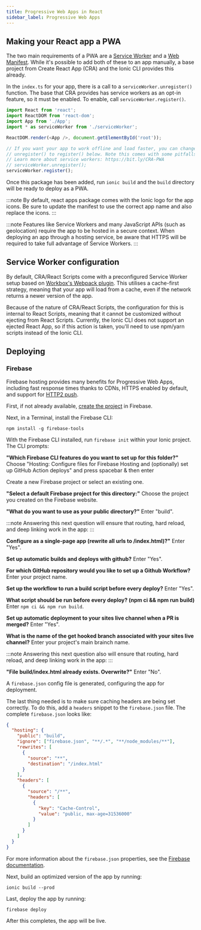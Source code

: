 ```yaml
---
title: Progressive Web Apps in React
sidebar_label: Progressive Web Apps
---
```


<head>
  <title>Create Progressive Web Apps (PWA) in React - Ionic Framework</title>
  <meta
    name="description"
    content="Create progressive web apps in React with Ionic. Read our React PWA documentation for information on how to make React PWAs using the Ionic CLI."
  />
</head>

## Making your React app a PWA

The two main requirements of a PWA are a <a href="https://developers.google.com/web/fundamentals/primers/service-workers/" target="_blank">Service Worker</a> and a <a href="https://developers.google.com/web/fundamentals/web-app-manifest/" target="_blank">Web Manifest</a>. While it's possible to add both of these to an app manually, a base project from Create React App (CRA) and the Ionic CLI provides this already.

In the `index.ts` for your app, there is a call to a `serviceWorker.unregister()` function. The base that CRA provides has service workers as an opt-in feature, so it must be enabled. To enable, call `serviceWorker.register()`.

```ts
import React from 'react';
import ReactDOM from 'react-dom';
import App from './App';
import * as serviceWorker from './serviceWorker';

ReactDOM.render(<App />, document.getElementById('root'));

// If you want your app to work offline and load faster, you can change
// unregister() to register() below. Note this comes with some pitfalls.
// Learn more about service workers: https://bit.ly/CRA-PWA
// serviceWorker.unregister();
serviceWorker.register();
```

Once this package has been added, run `ionic build` and the `build` directory will be ready to deploy as a PWA.

:::note
By default, react apps package comes with the Ionic logo for the app icons. Be sure to update the manifest to use the correct app name and also replace the icons.
:::

:::note
Features like Service Workers and many JavaScript APIs (such as geolocation) require the app to be hosted in a secure context. When deploying an app through a hosting service, be aware that HTTPS will be required to take full advantage of Service Workers.
:::

## Service Worker configuration

By default, CRA/React Scripts come with a preconfigured Service Worker setup based on [Workbox's Webpack plugin](https://developers.google.com/web/tools/workbox/modules/workbox-webpack-plugin). This utilises a cache-first strategy, meaning that your app will load from a cache, even if the network returns a newer version of the app.

Because of the nature of CRA/React Scripts, the configuration for this is internal to React Scripts, meaning that it cannot be customized without ejecting from React Scripts. Currently, the Ionic CLI does not support an ejected React App, so if this action is taken, you'll need to use npm/yarn scripts instead of the Ionic CLI.

## Deploying

### Firebase

Firebase hosting provides many benefits for Progressive Web Apps, including fast response times thanks to CDNs, HTTPS enabled by default, and support for [HTTP2 push](https://firebase.googleblog.com/2016/09/http2-comes-to-firebase-hosting.html).

First, if not already available, [create the project](https://console.firebase.google.com) in Firebase.

Next, in a Terminal, install the Firebase CLI:

```shell
npm install -g firebase-tools
```

With the Firebase CLI installed, run `firebase init` within your Ionic project. The CLI prompts:

**"Which Firebase CLI features do you want to set up for this folder?"** Choose "Hosting: Configure files for Firebase Hosting and (optionally) set up GitHub Action deploys" and press spacebar & then enter

Create a new Firebase project or select an existing one.

**"Select a default Firebase project for this directory:"** Choose the project you created on the Firebase website.

**"What do you want to use as your public directory?"** Enter "build".

:::note
Answering this next question will ensure that routing, hard reload, and deep linking work in the app:
:::

**Configure as a single-page app (rewrite all urls to /index.html)?"** Enter "Yes".

**Set up automatic builds and deploys with github?** Enter "Yes".

**For which GitHub repository would you like to set up a Github Workflow?** Enter your project name.

**Set up the workflow to run a build script before every deploy?** Enter "Yes".

**What script should be run before every deploy? (npm ci && npm run build)** Enter `npm ci && npm run build`.

**Set up automatic deployment to your sites live channel when a PR is merged?** Enter "Yes".

**What is the name of the get hooked branch associated with your sites live channel?** Enter your project's main brainch name.

:::note
Answering this next question also will ensure that routing, hard reload, and deep linking work in the app:
:::

**"File build/index.html already exists. Overwrite?"** Enter "No".

A `firebase.json` config file is generated, configuring the app for deployment.

The last thing needed is to make sure caching headers are being set correctly. To do this, add a `headers` snippet to the `firebase.json` file. The complete `firebase.json` looks like:

```json
{
  "hosting": {
    "public": "build",
    "ignore": ["firebase.json", "**/.*", "**/node_modules/**"],
    "rewrites": [
      {
        "source": "**",
        "destination": "/index.html"
      }
    ],
    "headers": [
      {
        "source": "/**",
        "headers": [
          {
            "key": "Cache-Control",
            "value": "public, max-age=31536000"
          }
        ]
      }
    ]
  }
}
```

For more information about the `firebase.json` properties, see the [Firebase documentation](https://firebase.google.com/docs/hosting/full-config#section-firebase-json).

Next, build an optimized version of the app by running:

```shell
ionic build --prod
```

Last, deploy the app by running:

```shell
firebase deploy
```

After this completes, the app will be live.
